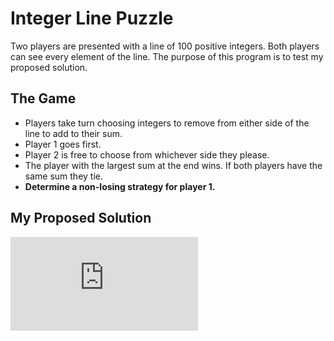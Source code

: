 # Integer Line Puzzle
Two players are presented with a line of 100 positive integers. Both players can see every element of the line. The purpose of this program is to test my proposed solution.
## The Game
* Players take turn choosing integers to remove from either side of the line to add to their sum.
* Player 1 goes first.
* Player 2 is free to choose from whichever side they please.
* The player with the largest sum at the end wins. If both players have the same sum they tie.
* **Determine a non-losing strategy for player 1.**
## My Proposed Solution
![equation](https://latex.codecogs.com/svg.latex?%5Ctext%7BLet%20%7D%20L%20%5Ctext%7B%20be%20the%20line%20of%20integers.%20If%20%7D%5Cnewline%20%5Csum_%7Bi%3D1%7D%5En%28-1%29%5E%7Bi+1%7DL_i%5Cgeq0%2C%20%5Ctext%7B%20where%20%7Dn%5Ctext%7B%20is%20the%20current%20size%20of%20the%20line%20and%20%7DL_i%5Ctext%7B%20is%20the%20line%20element%20at%20index%20%7Di%2C%5Cnewline%20%5Ctext%7BThen%20player%201%20should%20choose%20the%20line%20element%20on%20the%20left%2C%20otherwise%20the%20element%20on%20the%20right.%7D)